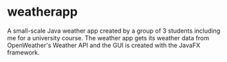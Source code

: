 # weatherapp
A small-scale Java weather app created by a group of 3 students including me for a university course. The weather app gets its weather data from OpenWeather's Weather API and the GUI is created with the JavaFX framework.
